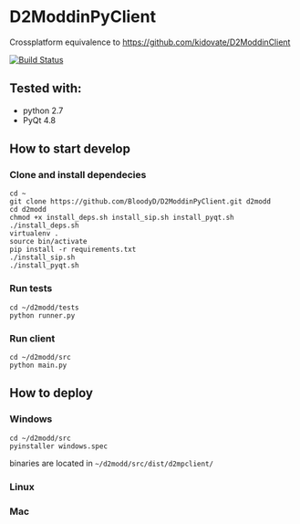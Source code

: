 # D2ModdinPyClient

Crossplatform equivalence to https://github.com/kidovate/D2ModdinClient

[![Build Status](https://travis-ci.org/BloodyD/D2ModdinPyClient.svg)](https://travis-ci.org/BloodyD/D2ModdinPyClient)

## Tested with:
  - python 2.7
  - PyQt 4.8

## How to start develop

### Clone and install dependecies
``` 
cd ~
git clone https://github.com/BloodyD/D2ModdinPyClient.git d2modd
cd d2modd
chmod +x install_deps.sh install_sip.sh install_pyqt.sh
./install_deps.sh
virtualenv .
source bin/activate
pip install -r requirements.txt
./install_sip.sh
./install_pyqt.sh

```

### Run tests
```
cd ~/d2modd/tests
python runner.py
```

### Run client
```
cd ~/d2modd/src
python main.py
```



## How to deploy

### Windows
```
cd ~/d2modd/src
pyinstaller windows.spec
```
binaries are located in `~/d2modd/src/dist/d2mpclient/`

### Linux


### Mac



